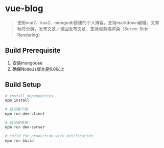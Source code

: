 # vue-blog

> 使用vue2、koa2、mongodb搭建的个人博客，支持markdown编辑，文章标签分类，发布文章／撤回发布文章，支持服务端渲染（Server-Side Rendering）

## Build Prerequisite
1. 安装mongoose
2. 确保NodeJs版本是6.0以上


## Build Setup

``` bash
# install dependencies
npm install

# 启动客户端
npm run dev-client

# 启动服务端
npm run dev-server

# build for production with minification
npm run build
```